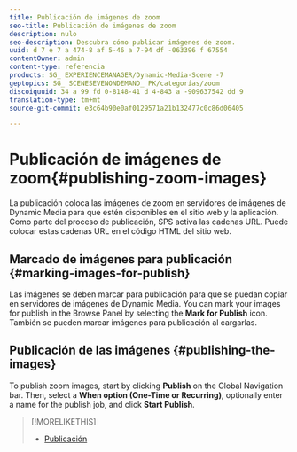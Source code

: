 ```yaml
---
title: Publicación de imágenes de zoom
seo-title: Publicación de imágenes de zoom
description: nulo
seo-description: Descubra cómo publicar imágenes de zoom.
uuid: d 7 e 7 a 474-8 af 5-46 a 7-94 df -063396 f 67554
contentOwner: admin
content-type: referencia
products: SG_ EXPERIENCEMANAGER/Dynamic-Media-Scene -7
geptopics: SG_ SCENESEVENONDEMAND_ PK/categorías/zoom
discoiquuid: 34 a 99 fd 0-8148-41 d 4-843 a -909637542 dd 9
translation-type: tm+mt
source-git-commit: e3c64b90e0af0129571a21b132477c0c86d06405

---
```



# Publicación de imágenes de zoom{#publishing-zoom-images}

La publicación coloca las imágenes de zoom en servidores de imágenes de Dynamic Media para que estén disponibles en el sitio web y la aplicación. Como parte del proceso de publicación, SPS activa las cadenas URL. Puede colocar estas cadenas URL en el código HTML del sitio web.

## Marcado de imágenes para publicación {#marking-images-for-publish}

Las imágenes se deben marcar para publicación para que se puedan copiar en servidores de imágenes de Dynamic Media. You can mark your images for publish in the Browse Panel by selecting the **Mark for Publish** icon. También se pueden marcar imágenes para publicación al cargarlas.

## Publicación de las imágenes {#publishing-the-images}

To publish zoom images, start by clicking **Publish** on the Global Navigation bar. Then, select a **When option (One-Time or Recurring)**, optionally enter a name for the publish job, and click **Start Publish**.

>[!MORELIKETHIS]
>
>* [Publicación](publishing-files.md#publishing_files)

